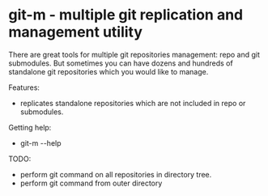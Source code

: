 # git-m - multiple git replication and management utility

There are great tools for multiple git repositories management: repo and git submodules.
But sometimes you can have dozens and hundreds of standalone git repositories which you
would like to manage.

Features:
 * replicates standalone repositories which are not included in repo or submodules.


Getting help:
 * git-m --help

TODO:
 * perform git command on all repositories in directory tree.
 * perform git command from outer directory
